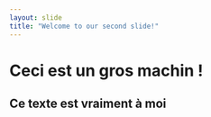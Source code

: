 ```yaml
---
layout: slide
title: "Welcome to our second slide!"
---
```


# Ceci est un gros machin !

## Ce texte est vraiment à moi
